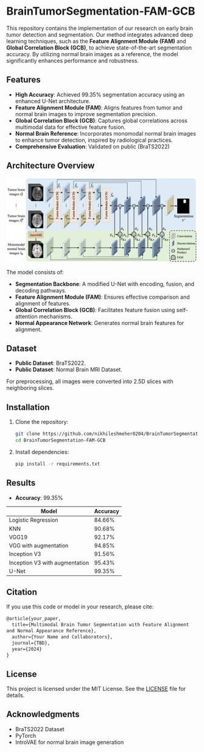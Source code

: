 # BrainTumorSegmentation-FAM-GCB

This repository contains the implementation of our research on early brain tumor detection and segmentation. Our method integrates advanced deep learning techniques, such as the **Feature Alignment Module (FAM)** and **Global Correlation Block (GCB)**, to achieve state-of-the-art segmentation accuracy. By utilizing normal brain images as a reference, the model significantly enhances performance and robustness.

## Features

- **High Accuracy**: Achieved 99.35% segmentation accuracy using an enhanced U-Net architecture.
- **Feature Alignment Module (FAM)**: Aligns features from tumor and normal brain images to improve segmentation precision.
- **Global Correlation Block (GCB)**: Captures global correlations across multimodal data for effective feature fusion.
- **Normal Brain Reference**: Incorporates monomodal normal brain images to enhance tumor detection, inspired by radiological practices.
- **Comprehensive Evaluation**: Validated on public (BraTS2022)

## Architecture Overview

![Architecture Diagram](assets/architecture_diagram.png)

The model consists of:
- **Segmentation Backbone**: A modified U-Net with encoding, fusion, and decoding pathways.
- **Feature Alignment Module (FAM)**: Ensures effective comparison and alignment of features.
- **Global Correlation Block (GCB)**: Facilitates feature fusion using self-attention mechanisms.
- **Normal Appearance Network**: Generates normal brain features for alignment.

## Dataset

- **Public Dataset**: BraTS2022.
- **Public Dataset**: Normal Brain MRI Dataset.

For preprocessing, all images were converted into 2.5D slices with neighboring slices.

## Installation

1. Clone the repository:
   ```bash
   git clone https://github.com/nikhileshmeher0204/BrainTumorSegmentation-FAM-GCB.git
   cd BrainTumorSegmentation-FAM-GCB
   ```
2. Install dependencies:
   ```bash
   pip install -r requirements.txt
   ```

## Results

- **Accuracy**: 99.35%

| Model                          | Accuracy |
|--------------------------------|----------|
| Logistic Regression            | 84.66%   |
| KNN                            | 90.68%   |
| VGG19                          | 92.17%   |
| VGG with augmentation          | 94.85%   |
| Inception V3                   | 91.56%   |
| Inception V3 with augmentation | 95.43%   |
| U-Net                          | 99.35%   |

## Citation

If you use this code or model in your research, please cite:

```
@article{your_paper,
  title={Multimodal Brain Tumor Segmentation with Feature Alignment and Normal Appearance Reference},
  author={Your Name and Collaborators},
  journal={TBD},
  year={2024}
}
```

## License

This project is licensed under the MIT License. See the [LICENSE](LICENSE) file for details.

## Acknowledgments

- BraTS2022 Dataset
- PyTorch
- IntroVAE for normal brain image generation
